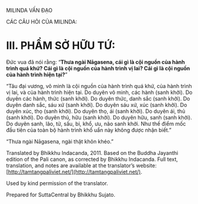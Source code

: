  

MILINDA VẤN ĐẠO

CÁC CÂU HỎI CỦA MILINDA:

# III. PHẨM SỞ HỮU TỨ:

Đức vua đã nói rằng: “**Thưa ngài Nāgasena, cái gì là cội nguồn của hành trình quá khứ? Cái gì là cội nguồn của hành trình vị lai? Cái gì là cội nguồn của hành trình hiện tại?**”

“Tâu đại vương, vô minh là cội nguồn của hành trình quá khứ, của hành trình vị lai, và của hành trình hiện tại. Do duyên vô minh, các hành (sanh khởi). Do duyên các hành, thức (sanh khởi). Do duyên thức, danh sắc (sanh khởi). Do duyên danh sắc, sáu xứ (sanh khởi). Do duyên sáu xứ, xúc (sanh khởi). Do duyên xúc, thọ (sanh khởi). Do duyên thọ, ái (sanh khởi). Do duyên ái, thủ (sanh khởi). Do duyên thủ, hữu (sanh khởi). Do duyên hữu, sanh (sanh khởi). Do duyên sanh, lão, tử, sầu, bi, khổ, ưu, não sanh khởi. Như thế điểm mốc đầu tiên của toàn bộ hành trình khổ uẩn này không được nhận biết.”

“Thưa ngài Nāgasena, ngài thật khôn khéo.”

Translated by Bhikkhu Indacanda, 2011. Based on the Buddha Jayanthi edition of the Pali canon, as corrected by Bhikkhu Indacanda. Full text, translation, and notes are available at the translator’s website: [http://tamtangpaliviet.net/](http://tamtangpaliviet.net/).

Used by kind permission of the translator.

Prepared for SuttaCentral by Bhikkhu Sujato.